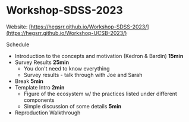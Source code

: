 # Workshop-SDSS-2023

Website: [https://hegsrr.github.io/Workshop-SDSS-2023/](https://hegsrr.github.io/Workshop-UCSB-2023/)

Schedule
- Introduction to the concepts and motivation (Kedron & Bardin) **15min**
- Survey Results **25min**
  - You don't need to know everything
  - Survey results - talk through with Joe and Sarah
- Break **5min**
- Template Intro **2min**
  - Figure of the ecosystem w/ the practices listed under different components
  - Simple discussion of some details **5min**
- Reproduction Walkthrough
